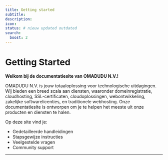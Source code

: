 ```yaml
---
title: Getting started
subtitle:
description:
icon:
status: # nieuw updated outdated
search:
  boost: 2 
---
```


# Getting Started

**Welkom bij de documentatiesite van OMADUDU N.V.!**

OMADUDU N.V. is jouw totaaloplossing voor technologische uitdagingen. Wij bieden een breed scala aan diensten, waaronder domeinregistratie, cloudhosting, SSL-certificaten, cloudoplossingen, webontwikkeling, zakelijke softwarelicenties, en traditionele webhosting. Onze documentatiesite is ontworpen om je te helpen het meeste uit onze producten en diensten te halen.

Op deze site vind je:
- Gedetailleerde handleidingen
- Stapsgewijze instructies
- Veelgestelde vragen
- Community support

---

